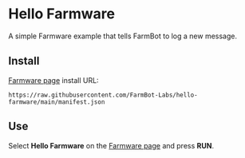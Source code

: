 # Hello Farmware
A simple Farmware example that tells FarmBot to log a new message.

## Install
[Farmware page](https://my.farm.bot/app/farmware) install URL:
```
https://raw.githubusercontent.com/FarmBot-Labs/hello-farmware/main/manifest.json
```

## Use

Select **Hello Farmware** on the [Farmware page](https://my.farm.bot/app/farmware) and press **RUN**.
